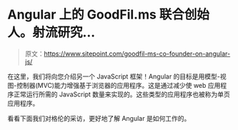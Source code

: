 # Angular 上的 GoodFil.ms 联合创始人。射流研究…

> 原文：<https://www.sitepoint.com/goodfil-ms-co-founder-on-angular-js/>

在这里，我们将向您介绍另一个 JavaScript 框架！Angular 的目标是用模型-视图-控制器(MVC)能力增强基于浏览器的应用程序。这是通过减少使 web 应用程序正常运行所需的 JavaScript 数量来实现的。这些类型的应用程序也被称为单页应用程序。

看看下面我们对格伦的采访，更好地了解 Angular 是如何工作的。